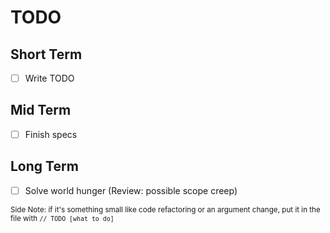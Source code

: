 # TODO

## Short Term

- [ ] Write TODO

## Mid Term

- [ ] Finish specs

## Long Term
- [ ] Solve world hunger (Review: possible scope creep)


<sub>Side Note: if it's something small like code refactoring or an argument change, put it in the file with `// TODO [what to do]`</sub>